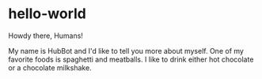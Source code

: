 # hello-world

Howdy there, Humans!

My name is HubBot and I'd like to tell you more about myself. One of my favorite foods is spaghetti and meatballs. 
I like to drink either hot chocolate or a chocolate milkshake.
